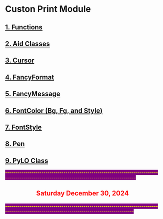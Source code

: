 # Custon Print Module
## [1. Functions](Functions.md)
## [2. Aid Classes](AidClasses.md)
## [3. Cursor](Cursor.md)
## [4. FancyFormat](FancyFormat.md)
## [5. FancyMessage](FancyMessage.md)
## [6. FontColor (Bg, Fg, and Style)](BgFgStyle.md)
## [7. FontStyle](FontStyle.md)
## [8. Pen](Pen.md)
## [9. PyLO Class](PyLO.md)



<span style="background-color:purple">
<span style="color:yellow"><strong>
---------------------------------------------------------------------------------------------------------------------------------------------
</strong> </span> </span>

## <p style="text-align:center;"><span style="color:red"><strong> Saturday December 30, 2024 </strong></span></p>

<span style="background-color:purple">
<span style="color:yellow"><strong>
--------------------------------------------------------------------------------------------------------------------------------------------
</strong> </span> </span>





